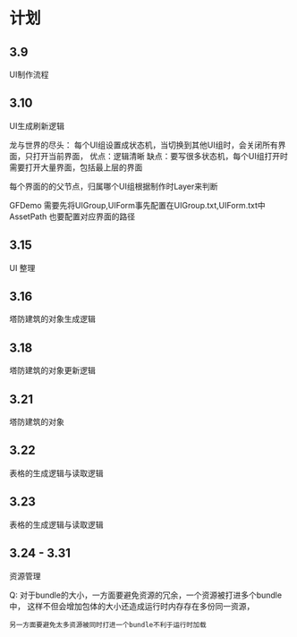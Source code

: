 # 计划

## 3.9

UI制作流程

## 3.10

UI生成刷新逻辑

龙与世界的尽头：
每个UI组设置成状态机，当切换到其他UI组时，会关闭所有界面，只打开当前界面，
优点：逻辑清晰
缺点：要写很多状态机，每个UI组打开时需要打开大量界面，包括最上层的界面

每个界面的的父节点，归属哪个UI组根据制作时Layer来判断

GFDemo
需要先将UIGroup,UIForm事先配置在UIGroup.txt,UIForm.txt中
AssetPath 也要配置对应界面的路径

## 3.15

UI 整理

## 3.16

塔防建筑的对象生成逻辑

## 3.18
塔防建筑的对象更新逻辑

## 3.21
塔防建筑的对象

## 3.22
表格的生成逻辑与读取逻辑

## 3.23
表格的生成逻辑与读取逻辑

## 3.24 - 3.31
资源管理

Q:
	对于bundle的大小，一方面要避免资源的冗余，一个资源被打进多个bundle中，
	这样不但会增加包体的大小还造成运行时内存存在多份同一资源，
	
	另一方面要避免太多资源被同时打进一个bundle不利于运行时加载













